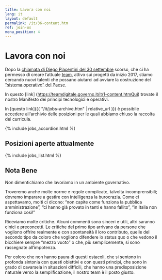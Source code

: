 ```yaml
---
title: Lavora con noi
lang: it
layout: default
permalink: /it/36-content.htm
ref: join-us
menu_position: 4
---
```

# Lavora con noi

Dopo la [chiamata di Diego Piacentini del 30 settembre](https://medium.com/team-per-la-trasformazione-digitale/da-seattle-a-roma-innovazione-cittadini-talenti-b176c3470d95) scorso, che ci ha permesso di creare l’attuale [team](https://teamdigitale.governo.it/it/47-content.htm), attivo sui progetti da inizio 2017, stiamo cercando nuovi talenti che possano aiutarci ad avviare la costruzione del [“sistema operativo” del Paese](https://medium.com/team-per-la-trasformazione-digitale/nuovo-sistema-operativo-paese-competenze-tecnologiche-programmi-be0d71b3f84b). 

In questo [link] (https://teamdigitale.governo.it/it/1-content.htmQui) trovate il nostro Manifesto dei principi tecnologici e operativi.

In [questo link]({{ "/it/jobs-archive.htm" | relative_url }})  è possibile accedere all'archivio delle posizioni per le quali abbiamo chiuso la raccolta dei curricula. 

{% include jobs_accordion.html %}

## Posizioni aperte attualmente

{% include jobs_list.html %}

<a name="notabene"></a>
## Nota Bene

Non dimentichiamo che lavoriamo  in un ambiente governativo. 

Troveremo anche molte norme e regole complicate, talvolta incomprensibili; dovremo imparare a gestire con intelligenza la burocrazia. Come ci aspettavamo, molti ci dicono: “non capite come funziona la pubblica amministrazione”, “ci hanno già provato in tanti e hanno fallito”, “in Italia non funziona così!”

Riceviamo molte critiche. Alcuni commenti sono sinceri e utili, altri saranno cinici e preconcetti. Le critiche del primo tipo arrivano da persone che vogliono offrire realmente e con spontaneità il loro contributo, quelle del secondo tipo da coloro che vogliono difendere lo status quo o che vedono il bicchiere sempre “mezzo vuoto” o che, più semplicemente, si sono rassegnate all’impotenza.

Per coloro che non hanno paura di questi ostacoli, che si sentono in profonda sintonia con questi obiettivi e con questi principi, che sono in grado di cavarsela in situazioni difficili, che hanno una predisposizione naturale verso la semplificazione, il nostro team è il posto giusto.

